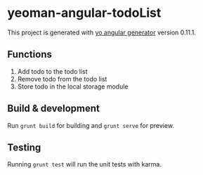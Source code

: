 # yeoman-angular-todoList

This project is generated with [yo angular generator](https://github.com/yeoman/generator-angular)
version 0.11.1.
## Functions
1. Add todo to the todo list 
2. Remove todo from the todo list
3. Store todo in the local storage module

## Build & development

Run `grunt build` for building and `grunt serve` for preview.

## Testing

Running `grunt test` will run the unit tests with karma.
